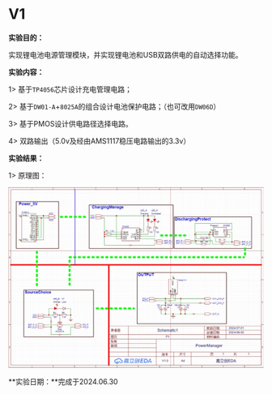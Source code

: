 # V1

**实验目的：**

实现锂电池电源管理模块，并实现锂电池和USB双路供电的自动选择功能。

**实验内容：**

1> 基于`TP4056`芯片设计充电管理电路；

2> 基于`DW01-A`+`8025A`的组合设计电池保护电路；（也可改用`DW06D`）

3> 基于PMOS设计供电路径选择电路。

4> 双路输出（5.0v及经由AMS1117稳压电路输出的3.3v）

**实验结果：**

1> 原理图：

![1](Pics\1.png)

**实验日期：**完成于2024.06.30

